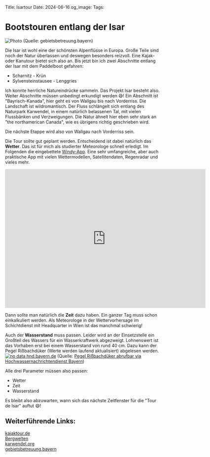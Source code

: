 Title: Isartour
Date: 2024-06-16
og_image:
Tags:

# Bootstouren entlang der Isar
![Photo](https://gebietsbetreuung.bayern/files/gebietsbetreuer/Gebiete/Obere%20Isar%20und%20Karwendel/Isar%20mit%20Alp-%20und%20Zugspitze.jpg)
(Quelle: gebietsbetreuung.bayern)

Die Isar ist wohl eine der schönsten Alpenflüsse in Europa. Große Teile sind noch der Natur überlassen und deswegen besonders reizvoll.
Eine Kajak- oder Kanutour bietet sich also an.
Bis jetzt bin ich zwei Abschnitte entlang der Isar mit dem Paddelboot gefahren:

* Scharnitz - Krün
* Sylvensteinstausee - Lenggries

Ich konnte herrliche Natureindrücke sammeln. Das Projekt Isar besteht also. Weiter Abschnitte müssen unbedingt erkundigt werden 😅! Ein Abschnitt ist "Bayrisch-Kanada", hier geht es von Wallgau bis nach Vorderriss. Die Landschaft ist wildromantisch. Der Fluss schlängelt sich entlang des Naturpark Karwendel, in einem natürlich belassenen Tal, mit vielen Flussbänken und Verzweigungen. Die Natur ähnelt hier eben sehr stark an "the northamerican Canada", wie es übrigens richtig geschrieben wird.

Die nächste Etappe wird also von Wallgau nach Vorderriss sein.

Die Tour sollte gut geplant werden. Entscheidend ist dabei natürlich das **Wetter**. Das ist für mich als studierter Meteorologe schnell erledigt.
Im Folgenden die eingebettete [Windy-App](https://www.windy.com/?49.895,15.293,3,i:pressure). Eine sehr umfangreiche, aber auch praktische App mit vielen Wettermodellen, Satellitendaten, Regenradar und vieles mehr.
<iframe width="650" height="450" src="https://embed.windy.com/embed.html?type=map&location=coordinates&metricRain=mm&metricTemp=°C&metricWind=km/h&zoom=9&overlay=wind&product=ecmwf&level=surface&lat=47.513&lon=11.481" frameborder="0"></iframe>

Dann sollte man natürlich die **Zeit** dazu haben. Ein ganzer Tag muss schon einkalkuliert werden. Als Meteorologe
in der Wettervorhersage im Schichtdienst mit Headquarter in Wien ist das manchmal schwierig!

Auch der **Wasserstand** muss passen. Leider wird an der Einsetzstelle ein Großteil des Wassers für ein Wasserkraftwerk abgezweigt. Lohnenswert ist das Vorhaben erst bei einem Wasserstand von rund 40 cm. Dazu kann der Pegel Rißbachdüker (Werte werden laufend aktualisiert) abgelesen werden.
<a href="https://www.hnd.bayern.de/pegel/isar/rissbachdueker-16001303"> <img src="https://www.hnd.bayern.de/webservices/graphik.php?cache=hnd&statnr=16001303&thema=hochwasser.meldestufen&wert=wasserstand&vhs=false&geber=0" alt="no data hnd.bayern.de" title="hnd.bayern.de"></a>
(Quelle: [Pegel Rißbachdüker abrufbar via Hochwassernachrichtendienst Bayern](https://www.hnd.bayern.de/pegel/isar/rissbachdueker-16001303))



Alle drei Parameter müssen also passen:

* Wetter
* Zeit
* Wasserstand

Es bleibt also abzuwarten, wann sich das nächste Zeitfenster für die "Tour de Isar" auftut 😄!


## Weiterführende Links:
[kajaktour.de](http://www.kajaktour.de/isar.htm)
<br>
[Bergwelten](https://www.bergwelten.com/t/so/42676)
<br>
[karwendel.org](https://www.karwendel.org/bergsport/wassersport/)
<br>
[gebietsbetreuung.bayern](https://gebietsbetreuung.bayern/)
 












